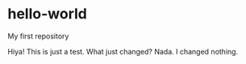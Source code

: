 # hello-world
My first repository

Hiya!
This is just a test.
What just changed? Nada.
I changed nothing.
